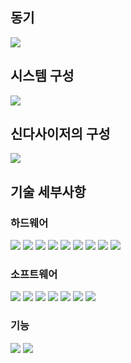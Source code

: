 ## 동기
![](사진들/슬라이드3.png)

## 시스템 구성
![](사진들/슬라이드4.png)

## 신다사이저의 구성
![](사진들/슬라이드5.png)

## 기술 세부사항
### 하드웨어
![](사진들/슬라이드9.png)
![](사진들/슬라이드10.png)
![](사진들/슬라이드11.png)
![](사진들/슬라이드12.png)
![](사진들/슬라이드13.png)
![](사진들/슬라이드14.png)
![](사진들/슬라이드15.png)
![](사진들/슬라이드16.png)
![](사진들/슬라이드17.png)

### 소프트웨어
![](사진들/슬라이드20.png)
![](사진들/슬라이드21.png)
![](사진들/슬라이드22.png)
![](사진들/슬라이드23.png)
![](사진들/슬라이드24.png)
![](사진들/슬라이드25.png)
![](사진들/슬라이드26.png)

### 기능
![](사진들/슬라이드28.png)
![](사진들/슬라이드29.png)
